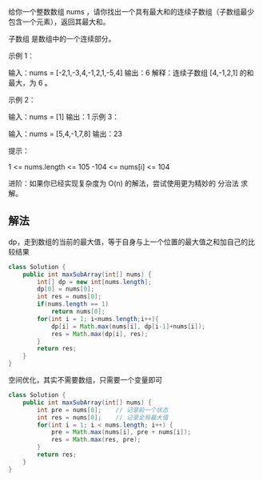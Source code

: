 给你一个整数数组 nums ，请你找出一个具有最大和的连续子数组（子数组最少包含一个元素），返回其最大和。

子数组 是数组中的一个连续部分。



示例 1：

输入：nums = [-2,1,-3,4,-1,2,1,-5,4]
输出：6
解释：连续子数组 [4,-1,2,1] 的和最大，为 6 。

示例 2：

输入：nums = [1]
输出：1
示例 3：

输入：nums = [5,4,-1,7,8]
输出：23


提示：

1 <= nums.length <= 105
-104 <= nums[i] <= 104


进阶：如果你已经实现复杂度为 O(n) 的解法，尝试使用更为精妙的 分治法 求解。

## 解法
dp，走到数组的当前的最大值，等于自身与上一个位置的最大值之和加自己的比较结果
```java
class Solution {
    public int maxSubArray(int[] nums) {
        int[] dp = new int[nums.length];
        dp[0] = nums[0];
        int res = nums[0];
        if(nums.length == 1)
            return nums[0];
        for(int i = 1; i<nums.length;i++){
            dp[i] = Math.max(nums[i], dp[i-1]+nums[i]);
            res = Math.max(dp[i], res);
        }
        return res;
    }
}
```

空间优化，其实不需要数组，只需要一个变量即可
```java
class Solution {
    public int maxSubArray(int[] nums) {
        int pre = nums[0];    // 记录前一个状态
        int res = nums[0];    // 记录全局最大值
        for(int i = 1; i < nums.length; i++) {
            pre = Math.max(nums[i], pre + nums[i]);
            res = Math.max(res, pre);
        }
        return res;
    }
}
```